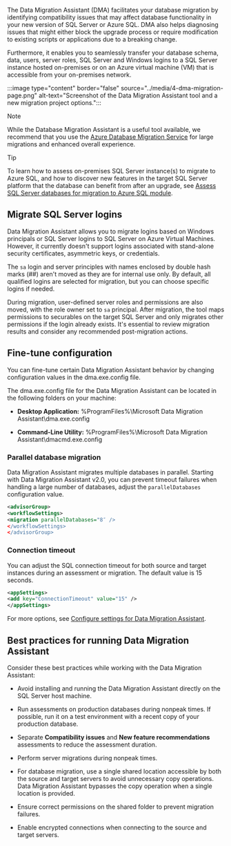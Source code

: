 
The Data Migration Assistant (DMA) facilitates your database migration  by identifying compatibility issues that may affect database functionality in your new version of SQL Server or Azure SQL. DMA also helps diagnosing issues that might either block the upgrade process or require modification to existing scripts or applications due to a breaking change. 

Furthermore, it enables you to seamlessly transfer your database schema, data, users, server roles, SQL Server and Windows logins to a SQL Server instance hosted on-premises or on an Azure virtual machine (VM) that is accessible from your on-premises network.

:::image type="content" border="false" source="../media/4-dma-migration-page.png" alt-text="Screenshot of the Data Migration Assistant tool and a new migration project options.":::

> [!NOTE]
> While the Database Migration Assistant is a useful tool available, we recommend that you use the [Azure Database Migration Service](/azure/dms/dms-overview) for large migrations and enhanced overall experience.

> [!TIP]
> To learn how to assess on-premises SQL Server instance(s) to migrate to Azure SQL, and how to discover new features in the target SQL Server platform that the database can benefit from after an upgrade, see [Assess SQL Server databases for migration to Azure SQL module](/training/modules/assess-sql-server-databases-for-migration-to-azure-sql/).

## Migrate SQL Server logins

Data Migration Assistant allows you to migrate logins based on Windows principals or SQL Server logins to SQL Server on Azure Virtual Machines. However, it currently doesn't support logins associated with stand-alone security certificates, asymmetric keys, or credentials. 

The `sa` login and server principles with names enclosed by double hash marks (##) aren't moved as they are for internal use only. By default, all qualified logins are selected for migration, but you can choose specific logins if needed. 

During migration, user-defined server roles and permissions are also moved, with the role owner set to `sa` principal. After migration, the tool maps permissions to securables on the target SQL Server and only migrates other permissions if the login already exists. It's essential to review migration results and consider any recommended post-migration actions.

## Fine-tune configuration

You can fine-tune certain Data Migration Assistant behavior by changing configuration values in the dma.exe.config file.

The dma.exe.config file for the Data Migration Assistant can be located in the following folders on your machine:

- **Desktop Application:** %ProgramFiles%\Microsoft Data Migration Assistant\dma.exe.config

- **Command-Line Utility:** %ProgramFiles%\Microsoft Data Migration Assistant\dmacmd.exe.config

### Parallel database migration

Data Migration Assistant migrates multiple databases in parallel. Starting with Data Migration Assistant v2.0, you can prevent timeout failures when handling a large number of databases, adjust the `parallelDatabases` configuration value.

```xml
<advisorGroup>
<workflowSettings>
<migration parallelDatabases="8″ />
</workflowSettings>
</advisorGroup>
```

### Connection timeout

You can adjust the SQL connection timeout for both source and target instances during an assessment or migration. The default value is 15 seconds.

```xml
<appSettings>
<add key="ConnectionTimeout" value="15" />
</appSettings>
```

For more options, see [Configure settings for Data Migration Assistant](/sql/dma/dma-configurationsettings).

## Best practices for running Data Migration Assistant

Consider these best practices while working with the Data Migration Assistant:

- Avoid installing and running the Data Migration Assistant directly on the SQL Server host machine.

- Run assessments on production databases during nonpeak times. If possible, run it on a test environment with a recent copy of your production database.

- Separate **Compatibility issues** and **New feature recommendations** assessments to reduce the assessment duration.

- Perform server migrations during nonpeak times.

- For database migration, use a single shared location accessible by both the source and target servers to avoid unnecessary copy operations. Data Migration Assistant bypasses the copy operation when a single location is provided.

- Ensure correct permissions on the shared folder to prevent migration failures.

- Enable encrypted connections when connecting to the source and target servers.

